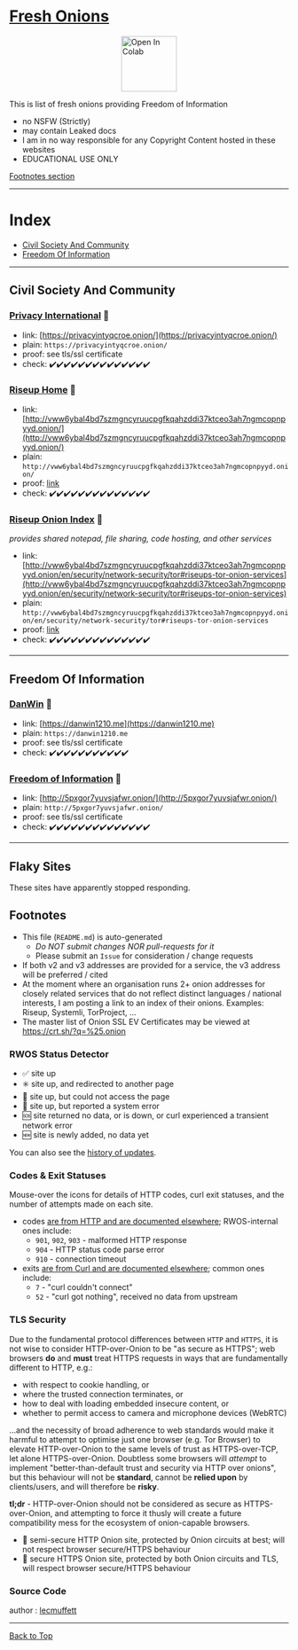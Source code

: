 # [Fresh Onions](#index)
<a href="https://alx-xlx.github.io/fresh-onions/" rel="nofollow"><img src="https://i.imgur.com/IUk4Q9c.png" alt="Open In Colab" class='centre' data-canonical-src="https://colab.research.google.com/assets/colab-badge.svg" height="100" style="max-width:20%;display:block;margin-left:auto;margin-right:auto;"></a>

This is list of fresh onions providing Freedom of Information

- no NSFW (Strictly)
- may contain Leaked docs
- I am in no way responsible for any Copyright Content hosted in these websites
- EDUCATIONAL USE ONLY

[Footnotes section](#footnotes)

----
# Index

* [Civil Society And Community](#civil-society-and-community)
* [Freedom Of Information](#freedom-of-information)

----
## Civil Society And Community

### [Privacy International](https://privacyintyqcroe.onion/) :closed_lock_with_key:
* link: [https://privacyintyqcroe.onion/](https://privacyintyqcroe.onion/)
* plain: `https://privacyintyqcroe.onion/`
* proof: see tls/ssl certificate
* check: <span title="attempts=1 code=200 exit=0 time=2020-04-04 12:49:14+00:00">:heavy_check_mark:</span><span title="attempts=1 code=200 exit=0 time=2020-04-04 11:54:54+00:00">:heavy_check_mark:</span><span title="attempts=1 code=200 exit=0 time=2020-04-04 11:54:18+00:00">:heavy_check_mark:</span><span title="attempts=1 code=200 exit=0 time=2020-04-04 11:53:16+00:00">:heavy_check_mark:</span><span title="attempts=1 code=200 exit=0 time=2020-04-04 11:52:40+00:00">:heavy_check_mark:</span><span title="attempts=1 code=200 exit=0 time=2020-04-04 11:49:43+00:00">:heavy_check_mark:</span><span title="attempts=1 code=200 exit=0 time=2020-04-04 11:48:53+00:00">:heavy_check_mark:</span><span title="attempts=1 code=200 exit=0 time=2020-04-04 11:48:05+00:00">:heavy_check_mark:</span><span title="attempts=1 code=200 exit=0 time=2020-04-04 11:33:24+00:00">:heavy_check_mark:</span><span title="attempts=1 code=200 exit=0 time=2020-04-04 11:19:52+00:00">:heavy_check_mark:</span><span title="attempts=1 code=200 exit=0 time=2020-04-04 11:13:50+00:00">:heavy_check_mark:</span><span title="attempts=1 code=200 exit=0 time=2020-04-04 00:41:51+00:00">:heavy_check_mark:</span><span title="attempts=1 code=200 exit=0 time=2020-04-04 00:38:07+00:00">:heavy_check_mark:</span><span title="attempts=1 code=200 exit=0 time=2020-04-04 00:37:02+00:00">:heavy_check_mark:</span>

### [Riseup Home](http://vww6ybal4bd7szmgncyruucpgfkqahzddi37ktceo3ah7ngmcopnpyyd.onion/) :wrench:
* link: [http://vww6ybal4bd7szmgncyruucpgfkqahzddi37ktceo3ah7ngmcopnpyyd.onion/](http://vww6ybal4bd7szmgncyruucpgfkqahzddi37ktceo3ah7ngmcopnpyyd.onion/)
* plain: `http://vww6ybal4bd7szmgncyruucpgfkqahzddi37ktceo3ah7ngmcopnpyyd.onion/`
* proof: [link](https://riseup.net/en/security/network-security/tor#riseups-tor-onion-services)
* check: <span title="attempts=1 code=200 exit=0 time=2020-04-04 12:49:14+00:00">:heavy_check_mark:</span><span title="attempts=1 code=200 exit=0 time=2020-04-04 11:54:51+00:00">:heavy_check_mark:</span><span title="attempts=1 code=200 exit=0 time=2020-04-04 11:54:16+00:00">:heavy_check_mark:</span><span title="attempts=1 code=200 exit=0 time=2020-04-04 11:53:15+00:00">:heavy_check_mark:</span><span title="attempts=1 code=200 exit=0 time=2020-04-04 11:52:39+00:00">:heavy_check_mark:</span><span title="attempts=1 code=200 exit=0 time=2020-04-04 11:49:42+00:00">:heavy_check_mark:</span><span title="attempts=1 code=200 exit=0 time=2020-04-04 11:48:52+00:00">:heavy_check_mark:</span><span title="attempts=1 code=200 exit=0 time=2020-04-04 11:48:03+00:00">:heavy_check_mark:</span><span title="attempts=1 code=200 exit=0 time=2020-04-04 11:33:24+00:00">:heavy_check_mark:</span><span title="attempts=1 code=200 exit=0 time=2020-04-04 11:19:52+00:00">:heavy_check_mark:</span><span title="attempts=1 code=200 exit=0 time=2020-04-04 11:14:06+00:00">:heavy_check_mark:</span><span title="attempts=1 code=200 exit=0 time=2020-04-04 00:41:50+00:00">:heavy_check_mark:</span><span title="attempts=1 code=200 exit=0 time=2020-04-04 00:38:07+00:00">:heavy_check_mark:</span><span title="attempts=1 code=200 exit=0 time=2020-04-04 00:37:02+00:00">:heavy_check_mark:</span>

### [Riseup Onion Index](http://vww6ybal4bd7szmgncyruucpgfkqahzddi37ktceo3ah7ngmcopnpyyd.onion/en/security/network-security/tor#riseups-tor-onion-services) :wrench:
*provides shared notepad, file sharing, code hosting, and other services*
* link: [http://vww6ybal4bd7szmgncyruucpgfkqahzddi37ktceo3ah7ngmcopnpyyd.onion/en/security/network-security/tor#riseups-tor-onion-services](http://vww6ybal4bd7szmgncyruucpgfkqahzddi37ktceo3ah7ngmcopnpyyd.onion/en/security/network-security/tor#riseups-tor-onion-services)
* plain: `http://vww6ybal4bd7szmgncyruucpgfkqahzddi37ktceo3ah7ngmcopnpyyd.onion/en/security/network-security/tor#riseups-tor-onion-services`
* proof: [link](https://riseup.net/en/security/network-security/tor#riseups-tor-onion-services)
* check: <span title="attempts=1 code=200 exit=0 time=2020-04-04 12:49:14+00:00">:heavy_check_mark:</span><span title="attempts=1 code=200 exit=0 time=2020-04-04 11:54:51+00:00">:heavy_check_mark:</span><span title="attempts=1 code=200 exit=0 time=2020-04-04 11:54:16+00:00">:heavy_check_mark:</span><span title="attempts=1 code=200 exit=0 time=2020-04-04 11:53:14+00:00">:heavy_check_mark:</span><span title="attempts=1 code=200 exit=0 time=2020-04-04 11:52:39+00:00">:heavy_check_mark:</span><span title="attempts=1 code=200 exit=0 time=2020-04-04 11:49:42+00:00">:heavy_check_mark:</span><span title="attempts=1 code=200 exit=0 time=2020-04-04 11:48:52+00:00">:heavy_check_mark:</span><span title="attempts=1 code=200 exit=0 time=2020-04-04 11:48:03+00:00">:heavy_check_mark:</span><span title="attempts=1 code=200 exit=0 time=2020-04-04 11:33:24+00:00">:heavy_check_mark:</span><span title="attempts=1 code=200 exit=0 time=2020-04-04 11:19:52+00:00">:heavy_check_mark:</span><span title="attempts=1 code=200 exit=0 time=2020-04-04 11:14:05+00:00">:heavy_check_mark:</span><span title="attempts=1 code=200 exit=0 time=2020-04-04 00:41:51+00:00">:heavy_check_mark:</span><span title="attempts=1 code=200 exit=0 time=2020-04-04 00:38:07+00:00">:heavy_check_mark:</span><span title="attempts=1 code=200 exit=0 time=2020-04-04 00:37:01+00:00">:heavy_check_mark:</span>

----
## Freedom Of Information

### [DanWin](https://danwin1210.me) :closed_lock_with_key:
* link: [https://danwin1210.me](https://danwin1210.me)
* plain: `https://danwin1210.me`
* proof: see tls/ssl certificate
* check: <span title="attempts=1 code=200 exit=0 time=2020-04-04 12:49:13+00:00">:heavy_check_mark:</span><span title="attempts=1 code=200 exit=0 time=2020-04-04 11:54:51+00:00">:heavy_check_mark:</span><span title="attempts=1 code=200 exit=0 time=2020-04-04 11:54:16+00:00">:heavy_check_mark:</span><span title="attempts=1 code=200 exit=0 time=2020-04-04 11:53:15+00:00">:heavy_check_mark:</span><span title="attempts=1 code=200 exit=0 time=2020-04-04 11:19:53+00:00">:heavy_check_mark:</span><span title="attempts=1 code=200 exit=0 time=2020-04-04 00:44:55+00:00">:heavy_check_mark:</span><span title="attempts=1 code=200 exit=0 time=2020-04-04 00:42:38+00:00">:heavy_check_mark:</span><span title="attempts=1 code=200 exit=0 time=2020-04-04 00:35:42+00:00">:heavy_check_mark:</span><span title="attempts=1 code=200 exit=0 time=2020-04-04 00:33:46+00:00">:heavy_check_mark:</span><span title="attempts=1 code=200 exit=0 time=2020-04-04 00:32:00+00:00">:heavy_check_mark:</span><span title="attempts=1 code=200 exit=0 time=2020-04-04 00:27:56+00:00">:heavy_check_mark:</span>

### [Freedom of Information](http://5pxgor7yuvsjafwr.onion/) :wrench:
* link: [http://5pxgor7yuvsjafwr.onion/](http://5pxgor7yuvsjafwr.onion/)
* plain: `http://5pxgor7yuvsjafwr.onion/`
* proof: see tls/ssl certificate
* check: <span title="attempts=1 code=200 exit=0 time=2020-04-04 12:49:14+00:00">:heavy_check_mark:</span><span title="attempts=1 code=200 exit=0 time=2020-04-04 11:54:52+00:00">:heavy_check_mark:</span><span title="attempts=1 code=200 exit=0 time=2020-04-04 11:54:16+00:00">:heavy_check_mark:</span><span title="attempts=1 code=200 exit=0 time=2020-04-04 11:53:15+00:00">:heavy_check_mark:</span><span title="attempts=1 code=200 exit=0 time=2020-04-04 11:52:39+00:00">:heavy_check_mark:</span><span title="attempts=1 code=200 exit=0 time=2020-04-04 11:49:42+00:00">:heavy_check_mark:</span><span title="attempts=1 code=200 exit=0 time=2020-04-04 11:48:52+00:00">:heavy_check_mark:</span><span title="attempts=1 code=200 exit=0 time=2020-04-04 11:48:03+00:00">:heavy_check_mark:</span><span title="attempts=1 code=200 exit=0 time=2020-04-04 11:33:25+00:00">:heavy_check_mark:</span><span title="attempts=1 code=200 exit=0 time=2020-04-04 11:19:52+00:00">:heavy_check_mark:</span><span title="attempts=1 code=200 exit=0 time=2020-04-04 11:13:51+00:00">:heavy_check_mark:</span><span title="attempts=1 code=200 exit=0 time=2020-04-04 00:44:55+00:00">:heavy_check_mark:</span><span title="attempts=1 code=200 exit=0 time=2020-04-04 00:42:42+00:00">:heavy_check_mark:</span><span title="attempts=1 code=200 exit=0 time=2020-04-04 00:35:42+00:00">:heavy_check_mark:</span>

----
## Flaky Sites

These sites have apparently stopped responding.


## Footnotes

- This file (`README.md`) is auto-generated
  - *Do NOT submit changes NOR pull-requests for it*
  - Please submit an `Issue` for consideration / change requests
- If both v2 and v3 addresses are provided for a service, the v3
  address will be preferred / cited
- At the moment where an organisation runs 2+ onion addresses for
  closely related services that do not reflect distinct languages /
  national interests, I am posting a link to an index of their
  onions. Examples: Riseup, Systemli, TorProject, ...
- The master list of Onion SSL EV Certificates may be viewed at
  https://crt.sh/?q=%25.onion

### RWOS Status Detector

- :white_check_mark: site up
- :eight_spoked_asterisk: site up, and redirected to another page
- :no_entry_sign: site up, but could not access the page
- :stop_sign: site up, but reported a system error
- :sos: site returned no data, or is down, or curl experienced a
  transient network error
- :new: site is newly added, no data yet

You can also see the [history of updates](https://github.com/alecmuffett/real-world-onion-sites/commits/master/README.md).

### Codes & Exit Statuses

Mouse-over the icons for details of HTTP codes, curl exit statuses,
and the number of attempts made on each site.

- codes [are from HTTP and are documented elsewhere](https://en.wikipedia.org/wiki/List_of_HTTP_status_codes); RWOS-internal ones include:
  - `901`, `902`, `903` - malformed HTTP response
  - `904` - HTTP status code parse error
  - `910` - connection timeout
- exits [are from Curl and are documented elsewhere](https://curl.haxx.se/libcurl/c/libcurl-errors.html); common ones include:
  - `7` - "curl couldn't connect"
  - `52` - "curl got nothing", received no data from upstream

### TLS Security

Due to the fundamental protocol differences between `HTTP` and
`HTTPS`, it is not wise to consider HTTP-over-Onion to be "as secure
as HTTPS"; web browsers **do** and **must** treat HTTPS requests in
ways that are fundamentally different to HTTP, e.g.:

- with respect to cookie handling, or
- where the trusted connection terminates, or
- how to deal with loading embedded insecure content, or
- whether to permit access to camera and microphone devices (WebRTC)

...and the necessity of broad adherence to web standards would make it
harmful to attempt to optimise just one browser (e.g. Tor Browser) to
elevate HTTP-over-Onion to the same levels of trust as HTTPS-over-TCP,
let alone HTTPS-over-Onion.  Doubtless some browsers will *attempt* to
implement "better-than-default trust and security via HTTP over
onions", but this behaviour will not be **standard**, cannot be
**relied upon** by clients/users, and will therefore be **risky**.

**tl;dr** - HTTP-over-Onion should not be considered as secure as
HTTPS-over-Onion, and attempting to force it thusly will create a
future compatibility mess for the ecosystem of onion-capable browsers.

- :wrench: semi-secure HTTP Onion site, protected by Onion circuits at
  best; will not respect browser secure/HTTPS behaviour
- :closed_lock_with_key: secure HTTPS Onion site, protected by both
  Onion circuits and TLS, will respect browser secure/HTTPS behaviour

### Source Code

author : [lecmuffett](https://github.com/alecmuffett/real-world-onion-sites)

----
[Back to Top](#fresh-onions)

